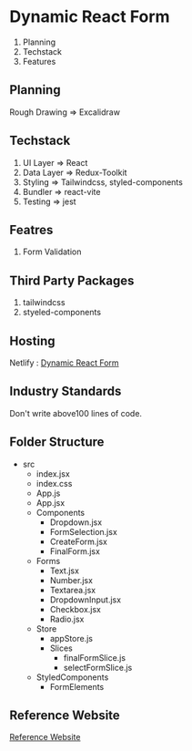 # Dynamic React Form

1. Planning
2. Techstack
3. Features

## Planning
Rough Drawing => Excalidraw

## Techstack
1. UI Layer => React
2. Data Layer => Redux-Toolkit
3. Styling => Tailwindcss, styled-components
4. Bundler => react-vite
5. Testing => jest

## Featres
1. Form Validation

## Third Party Packages
1. tailwindcss
2. styeled-components


## Hosting
Netlify : [Dynamic React Form](https://praveen-dynamic-react-form.netlify.app/)

## Industry Standards
Don't write above100 lines of code.

## Folder Structure
* src
    - index.jsx
    - index.css
    - App.js
    - App.jsx
    * Components
        - Dropdown.jsx
        - FormSelection.jsx
        - CreateForm.jsx
        - FinalForm.jsx
    * Forms
        - Text.jsx
        - Number.jsx
        - Textarea.jsx
        - DropdownInput.jsx
        - Checkbox.jsx
        - Radio.jsx
    * Store
        - appStore.js
        * Slices
            - finalFormSlice.js
            - selectFormSlice.js
    * StyledComponents
        - FormElements        



## Reference Website
[Reference Website](https://dynamic-formsbuild.netlify.app/)